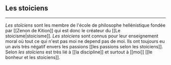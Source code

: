 


## Les stoiciens

---

*Les stoïciens* sont les membre de l'école de philosophe hellénistique fondée par [[Zenon de Kition]] qui est donc le créateur du [[Le stoicisme|stoicisme]]. *Les stoiciens* sont connus pour leur enseignement moral où tout ce qui n'est pas moi ne depend pas de moi. Ils ont toujours eu un avis très négatif envers les passions [[les passions selon les stoiciens]]. Selon *les stoïciens* est très lié à [[la discipline]] et surtout à [[moi]] [[le bonheur et les stoiciens]]. 